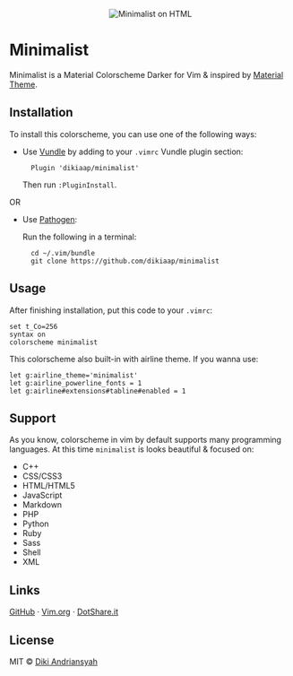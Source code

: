 <p align="center">
    <img src="http://i.imgur.com/laipfSy.png" alt="Minimalist on HTML">
</p>

# Minimalist
Minimalist is a Material Colorscheme Darker for Vim & inspired by 
[Material Theme](https://github.com/equinusocio/material-theme).

## Installation

To install this colorscheme, you can use one of the following ways:

- Use [Vundle](https://github.com/VundleVim/Vundle.vim#quick-start) by adding 
to your `.vimrc` Vundle plugin section:

        Plugin 'dikiaap/minimalist'

    Then run `:PluginInstall`.

OR

- Use [Pathogen](https://github.com/tpope/vim-pathogen#installation):

    Run the following in a terminal:   

        cd ~/.vim/bundle
        git clone https://github.com/dikiaap/minimalist

## Usage

After finishing installation, put this code to your `.vimrc`:

    set t_Co=256
    syntax on
    colorscheme minimalist

This colorscheme also built-in with airline theme. If you wanna use:

    let g:airline_theme='minimalist'
    let g:airline_powerline_fonts = 1
    let g:airline#extensions#tabline#enabled = 1

## Support

As you know, colorscheme in vim by default supports many programming languages.
At this time `minimalist` is looks beautiful & focused on:

* C++
* CSS/CSS3
* HTML/HTML5
* JavaScript
* Markdown
* PHP
* Python
* Ruby
* Sass
* Shell
* XML

## Links

[GitHub](https://github.com/dikiaap/minimalist) ·
[Vim.org](http://www.vim.org/scripts/script.php?script_id=5490) ·
[DotShare.it](http://dotshare.it/dots/1397/)

## License

MIT © [Diki Andriansyah](https://dikiaap.id)
